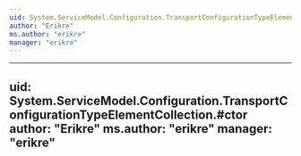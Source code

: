 ```yaml
---
uid: System.ServiceModel.Configuration.TransportConfigurationTypeElementCollection
author: "Erikre"
ms.author: "erikre"
manager: "erikre"
---
```


---
uid: System.ServiceModel.Configuration.TransportConfigurationTypeElementCollection.#ctor
author: "Erikre"
ms.author: "erikre"
manager: "erikre"
---
